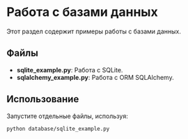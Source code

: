 # Работа с базами данных

Этот раздел содержит примеры работы с базами данных.

## Файлы

- **sqlite_example.py**: Работа с SQLite.
- **sqlalchemy_example.py**: Работа с ORM SQLAlchemy.

## Использование

Запустите отдельные файлы, используя:
```bash
python database/sqlite_example.py